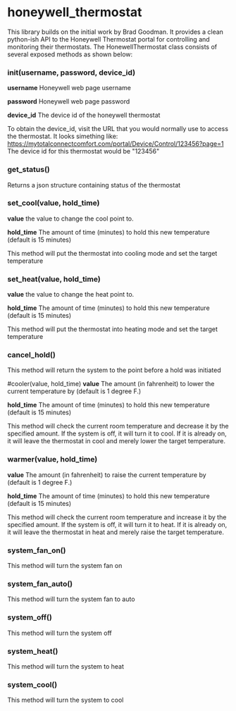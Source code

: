 # honeywell_thermostat
This library builds on the initial work by Brad Goodman.
It provides a clean python-ish API to the Honeywell Thermostat portal for controlling and monitoring their thermostats.
The HonewellThermostat class consists of several exposed methods as shown below:

### __init__(username, password, device_id)
**username**
Honeywell web page username

**password**
Honeywell web page password

**device_id**
The device id of the honeywell thermostat

To obtain the device_id, visit the URL that you would normally use to access the thermostat.  It looks simething like:
https://mytotalconnectcomfort.com/portal/Device/Control/123456?page=1
The device id for this thermostat would be "123456"

### get_status()
Returns a json structure containing status of the thermostat

### set_cool(value, hold_time)
**value**
the value to change the cool point to.

**hold_time**
The amount of time (minutes) to hold this new temperature
(default is 15 minutes)

This method will put the thermostat into cooling mode and set the target temperature

### set_heat(value, hold_time)
**value**
the value to change the heat point to.

**hold_time**
The amount of time (minutes) to hold this new temperature
(default is 15 minutes)

This method will put the thermostat into heating mode and set the target temperature

### cancel_hold()
This method will return the system to the point before a hold was initiated

#cooler(value, hold_time)
**value**
The amount (in fahrenheit) to lower the current temperature by
(default is 1 degree F.)

**hold_time**
The amount of time (minutes) to hold this new temperature
(default is 15 minutes)

This method will check the current room temperature and decrease it by the specified amount.
If the system is off, it will turn it to cool.
If it is already on, it will leave the thermostat in cool and merely lower the target temperature.

### warmer(value, hold_time)
**value**
The amount (in fahrenheit) to raise the current temperature by
(default is 1 degree F.)

**hold_time**
The amount of time (minutes) to hold this new temperature
(default is 15 minutes)

This method will check the current room temperature and increase it by the specified amount.
If the system is off, it will turn it to heat.
If it is already on, it will leave the thermostat in heat and merely raise the target temperature.

### system_fan_on()
This method will turn the system fan on

### system_fan_auto()
This method will turn the system fan to auto

### system_off()
This method will turn the system off

### system_heat()
This method will turn the system to heat

### system_cool()
This method will turn the system to cool
